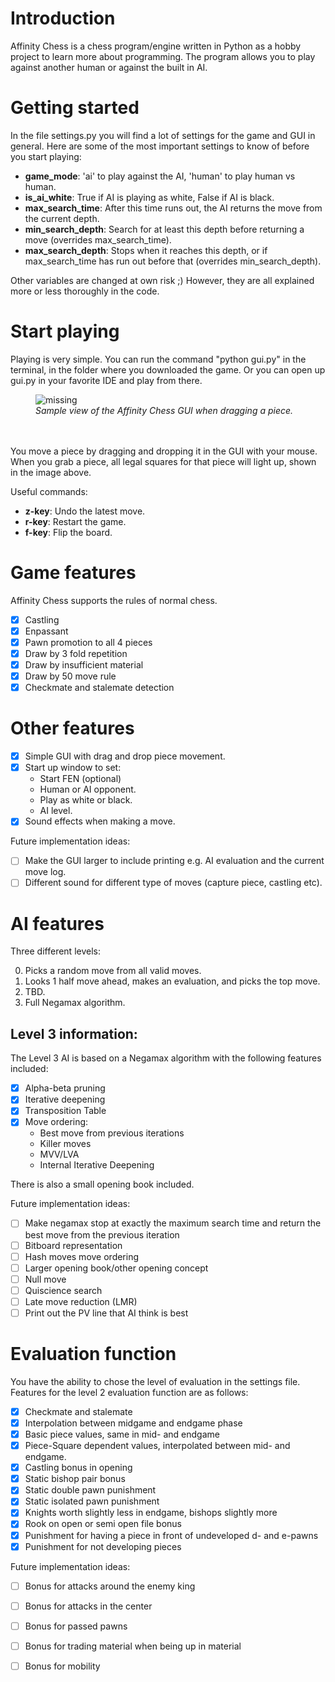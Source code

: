 # Introduction
Affinity Chess is a chess program/engine written in Python as a hobby project to learn more about programming. The program allows you to play against another human or against the built in AI.

# Getting started
In the file settings.py you will find a lot of settings for the game and GUI in general. Here are some of the most important settings to know of before you start playing:
- **game_mode**: 'ai' to play against the AI, 'human' to play human vs human.
- **is_ai_white**: True if AI is playing as white, False if AI is black.
- **max_search_time**: After this time runs out, the AI returns the move from the current depth. 
- **min_search_depth**: Search for at least this depth before returning a move (overrides max_search_time).
- **max_search_depth**: Stops when it reaches this depth, or if max_search_time has run out before that (overrides min_search_depth).

Other variables are changed at own risk ;) However, they are all explained more or less thoroughly in the code.

# Start playing
Playing is very simple. You can run the command "python gui.py" in the terminal, in the folder where you downloaded the game. Or you can open up gui.py in your favorite IDE and play from there.
<figure>
    <img src='https://i.ibb.co/37CLGHL/gui-image.png' alt='missing' />
    <figcaption><i>Sample view of the Affinity Chess GUI when dragging a piece.</i></figcaption>
  <br>
  <br>
</figure>

You move a piece by dragging and dropping it in the GUI with your mouse. When you grab a piece, all legal squares for that piece will light up, shown in the image above.

Useful commands:
- **z-key**: Undo the latest move.
- **r-key**: Restart the game.
- **f-key**: Flip the board.

# Game features
Affinity Chess supports the rules of normal chess.
- [X] Castling
- [X] Enpassant
- [X] Pawn promotion to all 4 pieces
- [X] Draw by 3 fold repetition
- [X] Draw by insufficient material
- [X] Draw by 50 move rule
- [X] Checkmate and stalemate detection

# Other features
- [X] Simple GUI with drag and drop piece movement.
- [X] Start up window to set:
  - Start FEN (optional)
  - Human or AI opponent.
  - Play as white or black.
  - AI level.
- [X] Sound effects when making a move.

Future implementation ideas:
- [ ] Make the GUI larger to include printing e.g. AI evaluation and the current move log.
- [ ] Different sound for different type of moves (capture piece, castling etc).
  
# AI features
Three different levels:
<ol start="0">
<li>Picks a random move from all valid moves.</li>
<li>Looks 1 half move ahead, makes an evaluation, and picks the top move.</li>
<li>TBD.</li>
<li>Full Negamax algorithm.</li>
</ol>

Level 3 information:
-
The Level 3 AI is based on a Negamax algorithm with the following features included:
- [X] Alpha-beta pruning
- [X] Iterative deepening
- [X] Transposition Table
- [X] Move ordering:
  - Best move from previous iterations
  - Killer moves
  - MVV/LVA
  - Internal Iterative Deepening

There is also a small opening book included. 

Future implementation ideas:
- [ ] Make negamax stop at exactly the maximum search time and return the best move from the previous iteration
- [ ] Bitboard representation
- [ ] Hash moves move ordering
- [ ] Larger opening book/other opening concept
- [ ] Null move
- [ ] Quiscience search
- [ ] Late move reduction (LMR)
- [ ] Print out the PV line that AI think is best

# Evaluation function
You have the ability to chose the level of evaluation in the settings file. Features for the level 2 evaluation function are as follows:
- [X] Checkmate and stalemate
- [X] Interpolation between midgame and endgame phase
- [X] Basic piece values, same in mid- and endgame
- [X] Piece-Square dependent values, interpolated between mid- and endgame.
- [X] Castling bonus in opening
- [X] Static bishop pair bonus
- [X] Static double pawn punishment
- [X] Static isolated pawn punishment
- [X] Knights worth slightly less in endgame, bishops slightly more
- [X] Rook on open or semi open file bonus
- [X] Punishment for having a piece in front of undeveloped d- and e-pawns
- [X] Punishment for not developing pieces

Future implementation ideas:
- [ ] Bonus for attacks around the enemy king
- [ ] Bonus for attacks in the center
- [ ] Bonus for passed pawns
- [ ] Bonus for trading material when being up in material
- [ ] Bonus for mobility




